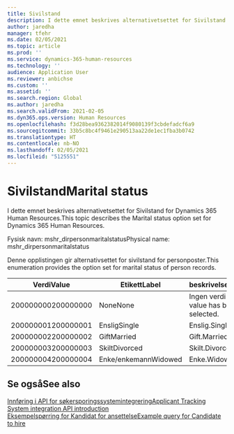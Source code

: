 ```yaml
---
title: Sivilstand
description: I dette emnet beskrives alternativetsettet for Sivilstand for Dynamics 365 Human Resources.
author: jaredha
manager: tfehr
ms.date: 02/05/2021
ms.topic: article
ms.prod: ''
ms.service: dynamics-365-human-resources
ms.technology: ''
audience: Application User
ms.reviewer: anbichse
ms.custom: ''
ms.assetid: ''
ms.search.region: Global
ms.author: jaredha
ms.search.validFrom: 2021-02-05
ms.dyn365.ops.version: Human Resources
ms.openlocfilehash: f3d28bea9362382014f9080139f3cbdefadcf6a9
ms.sourcegitcommit: 33b5c8bc4f9461e290513aa22de1ec1fba3b0742
ms.translationtype: HT
ms.contentlocale: nb-NO
ms.lasthandoff: 02/05/2021
ms.locfileid: "5125551"
---
```

# <a name="marital-status"></a><span data-ttu-id="6e5d9-103">Sivilstand</span><span class="sxs-lookup"><span data-stu-id="6e5d9-103">Marital status</span></span>

<span data-ttu-id="6e5d9-104">I dette emnet beskrives alternativetsettet for Sivilstand for Dynamics 365 Human Resources.</span><span class="sxs-lookup"><span data-stu-id="6e5d9-104">This topic describes the Marital status option set for Dynamics 365 Human Resources.</span></span>

<span data-ttu-id="6e5d9-105">Fysisk navn: mshr_dirpersonmaritalstatus</span><span class="sxs-lookup"><span data-stu-id="6e5d9-105">Physical name: mshr_dirpersonmaritalstatus</span></span>

<span data-ttu-id="6e5d9-106">Denne opplistingen gir alternativsettet for sivilstand for personposter.</span><span class="sxs-lookup"><span data-stu-id="6e5d9-106">This enumeration provides the option set for marital status of person records.</span></span>

| <span data-ttu-id="6e5d9-107">Verdi</span><span class="sxs-lookup"><span data-stu-id="6e5d9-107">Value</span></span> | <span data-ttu-id="6e5d9-108">Etikett</span><span class="sxs-lookup"><span data-stu-id="6e5d9-108">Label</span></span> | <span data-ttu-id="6e5d9-109">beskrivelse</span><span class="sxs-lookup"><span data-stu-id="6e5d9-109">Description</span></span> |
| --- | --- | --- |
| <span data-ttu-id="6e5d9-110">200000000</span><span class="sxs-lookup"><span data-stu-id="6e5d9-110">200000000</span></span> | <span data-ttu-id="6e5d9-111">None</span><span class="sxs-lookup"><span data-stu-id="6e5d9-111">None</span></span> | <span data-ttu-id="6e5d9-112">Ingen verdi er valgt.</span><span class="sxs-lookup"><span data-stu-id="6e5d9-112">No value has been selected.</span></span>
| <span data-ttu-id="6e5d9-113">200000001</span><span class="sxs-lookup"><span data-stu-id="6e5d9-113">200000001</span></span> | <span data-ttu-id="6e5d9-114">Enslig</span><span class="sxs-lookup"><span data-stu-id="6e5d9-114">Single</span></span> | <span data-ttu-id="6e5d9-115">Enslig.</span><span class="sxs-lookup"><span data-stu-id="6e5d9-115">Single.</span></span> |
| <span data-ttu-id="6e5d9-116">200000002</span><span class="sxs-lookup"><span data-stu-id="6e5d9-116">200000002</span></span> | <span data-ttu-id="6e5d9-117">Gift</span><span class="sxs-lookup"><span data-stu-id="6e5d9-117">Married</span></span> | <span data-ttu-id="6e5d9-118">Gift.</span><span class="sxs-lookup"><span data-stu-id="6e5d9-118">Married.</span></span> |
| <span data-ttu-id="6e5d9-119">200000003</span><span class="sxs-lookup"><span data-stu-id="6e5d9-119">200000003</span></span> | <span data-ttu-id="6e5d9-120">Skilt</span><span class="sxs-lookup"><span data-stu-id="6e5d9-120">Divorced</span></span> | <span data-ttu-id="6e5d9-121">Skilt.</span><span class="sxs-lookup"><span data-stu-id="6e5d9-121">Divorced.</span></span> |
| <span data-ttu-id="6e5d9-122">200000004</span><span class="sxs-lookup"><span data-stu-id="6e5d9-122">200000004</span></span> | <span data-ttu-id="6e5d9-123">Enke/enkemann</span><span class="sxs-lookup"><span data-stu-id="6e5d9-123">Widowed</span></span> | <span data-ttu-id="6e5d9-124">Enke.</span><span class="sxs-lookup"><span data-stu-id="6e5d9-124">Widowhood.</span></span> |

## <a name="see-also"></a><span data-ttu-id="6e5d9-125">Se også</span><span class="sxs-lookup"><span data-stu-id="6e5d9-125">See also</span></span>

[<span data-ttu-id="6e5d9-126">Innføring i API for søkersporingssystemintegrering</span><span class="sxs-lookup"><span data-stu-id="6e5d9-126">Applicant Tracking System integration API introduction</span></span>](hr-admin-integration-ats-api-introduction.md)<br>
[<span data-ttu-id="6e5d9-127">Eksempelspørring for Kandidat for ansettelse</span><span class="sxs-lookup"><span data-stu-id="6e5d9-127">Example query for Candidate to hire</span></span>](hr-admin-integration-ats-api-candidate-to-hire-example-query.md)

